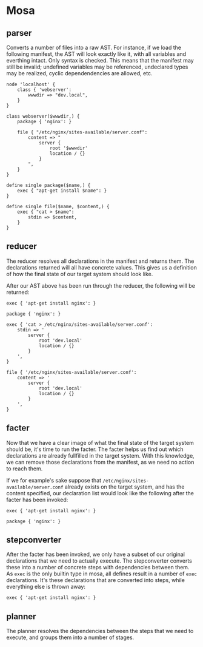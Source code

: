 # Mosa

## parser

Converts a number of files into a raw AST. For instance, if we load the
following manifest, the AST will look exactly like it, with all variables and
everthing intact. Only syntax is checked. This means that the manifest may still
be invalid; undefined variables may be referenced, undeclared types may be
realized, cyclic dependendencies are allowed, etc.

```
node 'localhost' {
	class { 'webserver':
		wwwdir => "dev.local",
	}
}

class webserver($wwwdir,) {
	package { 'nginx': }
	
	file { "/etc/nginx/sites-available/server.conf":
		content => "
			server {
				root '$wwwdir'
				location / {}
			}
		", 
	}
}

define single package($name,) {
	exec { "apt-get install $name": }
}

define single file($name, $content,) {
	exec { "cat > $name":
		stdin => $content,
	}
}
```

## reducer

The reducer resolves all declarations in the manifest and returns them. The
declarations returned will all have concrete values. This gives us a definition
of how the final state of our target system should look like. 

After our AST above has been run through the reducer, the following will be
returned:

```
exec { 'apt-get install nginx': }

package { 'nginx': }

exec { 'cat > /etc/nginx/sites-available/server.conf':
	stdin => '
		server {
			root 'dev.local'
			location / {}
		}
	',
}

file { '/etc/nginx/sites-available/server.conf':
	content => '
		server {
			root 'dev.local'
			location / {}
		}
	',
}
```

## facter

Now that we have a clear image of what the final state of the target system
should be, it's time to run the facter. The facter helps us find out which
declarations are already fullfilled in the target system. With this knowledge,
we can remove those declarations from the manifest, as we need no action to
reach them.

If we for example's sake suppose that `/etc/nginx/sites-available/server.conf`
already exists on the target system, and has the content specified, our
declaration list would look like the following after the facter has been
invoked:

```
exec { 'apt-get install nginx': }

package { 'nginx': }
```

## stepconverter

After the facter has been invoked, we only have a subset of our original
declarations that we need to actually execute. The stepconverter converts these
into a number of concrete steps with dependencies between them. As `exec` is the
only builtin type in mosa, all defines result in a number of `exec`
declarations. It's these declarations that are converted into steps, while
everything else is thrown away:

```
exec { 'apt-get install nginx': }
```

## planner

The planner resolves the dependencies between the steps that we need to execute,
and groups them into a number of stages. 

